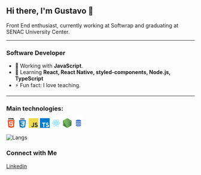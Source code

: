 ## Hi there, I'm Gustavo 👋

Front End enthusiast, currently working at Softwrap and graduating at SENAC University Center.

---

### Software Developer

- 🔭 Working with **JavaScript**.
- 🌱 Learning **React, React Native, styled-components, Node.js, TypeScript**
- ⚡ Fun fact: I love teaching.

---

### Main technologies:

<code><img title="HTML5" width="26px" src="https://raw.githubusercontent.com/github/explore/80688e429a7d4ef2fca1e82350fe8e3517d3494d/topics/html/html.png" /></code>
<code><img title="CSS3" width="26px" src="https://raw.githubusercontent.com/github/explore/80688e429a7d4ef2fca1e82350fe8e3517d3494d/topics/css/css.png" /></code>
<code><img title="JavaScript" width="26px" src="https://raw.githubusercontent.com/github/explore/80688e429a7d4ef2fca1e82350fe8e3517d3494d/topics/javascript/javascript.png" /></code>
<code><img title="TypeScript" width="26px" src="https://raw.githubusercontent.com/github/explore/80688e429a7d4ef2fca1e82350fe8e3517d3494d/topics/typescript/typescript.png" /></code>
<code><img title="React" width="26px" src="https://raw.githubusercontent.com/github/explore/80688e429a7d4ef2fca1e82350fe8e3517d3494d/topics/react/react.png" /></code>
<code><img title="JavaScript" width="26px" src="https://raw.githubusercontent.com/github/explore/80688e429a7d4ef2fca1e82350fe8e3517d3494d/topics/nodejs/nodejs.png"></code>
<code><img title="SQL" width="26px" src="https://raw.githubusercontent.com/github/explore/80688e429a7d4ef2fca1e82350fe8e3517d3494d/topics/sql/sql.png" /></code>

<img src="https://github-readme-stats.vercel.app/api/top-langs/?username=tava1&layout=compact&show_icons=true&theme=dracula" alt="Langs" />

### Connect with Me

<a href="">Linkedin</a>

